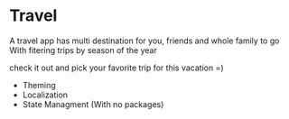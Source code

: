 # Travel

A travel app has multi destination for you, friends and whole family to go 
With fitering trips by season of the year 

check it out and pick your favorite trip for this vacation =)

- Theming
- Localization
- State Managment (With no packages)


